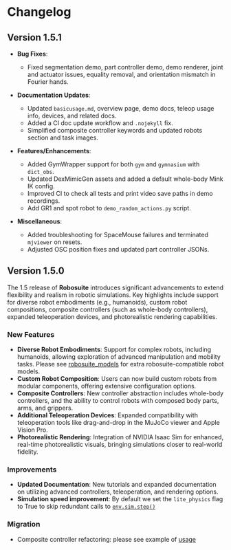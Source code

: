 # Changelog

## Version 1.5.1

- **Bug Fixes**:  
  - Fixed segmentation demo, part controller demo, demo renderer, joint and actuator issues, equality removal, and orientation mismatch in Fourier hands.  

- **Documentation Updates**:  
  - Updated `basicusage.md`, overview page, demo docs, teleop usage info, devices, and related docs.  
  - Added a CI doc update workflow and `.nojekyll` fix.  
  - Simplified composite controller keywords and updated robots section and task images.  

- **Features/Enhancements**:  
  - Added GymWrapper support for both `gym` and `gymnasium` with `dict_obs`.  
  - Updated DexMimicGen assets and added a default whole-body Mink IK config.  
  - Improved CI to check all tests and print video save paths in demo recordings. 
  - Add GR1 and spot robot to `demo_random_actions.py` script.

- **Miscellaneous**:  
  - Added troubleshooting for SpaceMouse failures and terminated `mjviewer` on resets.  
  - Adjusted OSC position fixes and updated part controller JSONs. 

## Version 1.5.0

The 1.5 release of **Robosuite** introduces significant advancements to extend flexibility and realism in robotic simulations. Key highlights include support for diverse robot embodiments (e.g., humanoids), custom robot compositions, composite controllers (such as whole-body controllers), expanded teleoperation devices, and photorealistic rendering capabilities.

### New Features
- **Diverse Robot Embodiments**: Support for complex robots, including humanoids, allowing exploration of advanced manipulation and mobility tasks. Please see [robosuite_models](https://github.com/ARISE-Initiative/robosuite_models) for extra robosuite-compatible robot models.
- **Custom Robot Composition**: Users can now build custom robots from modular components, offering extensive configuration options.
- **Composite Controllers**: New controller abstraction includes whole-body controllers, and the ability to control robots with composed body parts, arms, and grippers.
- **Additional Teleoperation Devices**: Expanded compatibility with teleoperation tools like drag-and-drop in the MuJoCo viewer and Apple Vision Pro.
- **Photorealistic Rendering**: Integration of NVIDIA Isaac Sim for enhanced, real-time photorealistic visuals, bringing simulations closer to real-world fidelity.

### Improvements
- **Updated Documentation**: New tutorials and expanded documentation on utilizing advanced controllers, teleoperation, and rendering options.
- **Simulation speed improvement**: By default we set the `lite_physics` flag to True to skip redundant calls to [`env.sim.step()`](https://github.com/ARISE-Initiative/robosuite/blob/29e73bd41f9bc43ba88bb7d2573b868398905819/robosuite/environments/base.py#L444)

### Migration

- Composite controller refactoring: please see example of [usage](https://github.com/ARISE-Initiative/robosuite/blob/29e73bd41f9bc43ba88bb7d2573b868398905819/robosuite/examples/third_party_controller/mink_controller.py#L421)
